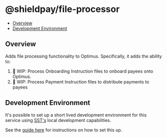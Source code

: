 # @shieldpay/file-processor

- [Overview](#overview)
- [Development Environment](#development-environment)

## Overview

Adds file processing functionality to Optimus. Specifically, it adds the ability to:

1. 🚧 WIP: Process Onboarding Instruction files to onboard payees onto Optimus.
2. 🚧 WIP: Process Payment Instruction files to distribute payments to payees

## Development Environment

It's possible to set up a short lived development environment for this service using [SST's](https://docs.sst.dev/live-lambda-development) local development capabilities.

See the [guide here](../../../scripts/sst/README.md) for instructions on how to set this up.

#